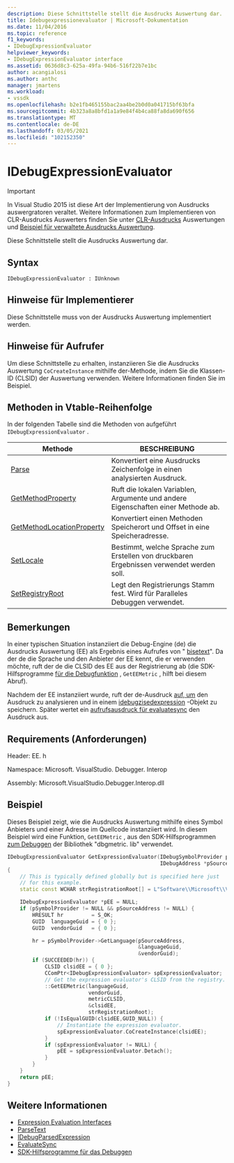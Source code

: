 ```yaml
---
description: Diese Schnittstelle stellt die Ausdrucks Auswertung dar.
title: Idebugexpressionevaluator | Microsoft-Dokumentation
ms.date: 11/04/2016
ms.topic: reference
f1_keywords:
- IDebugExpressionEvaluator
helpviewer_keywords:
- IDebugExpressionEvaluator interface
ms.assetid: 0636d8c3-625a-49fa-94b6-516f22b7e1bc
author: acangialosi
ms.author: anthc
manager: jmartens
ms.workload:
- vssdk
ms.openlocfilehash: b2e1fb465155bac2aa4be2b0d0a041715bf63bfa
ms.sourcegitcommit: 4b323a8a8bfd1a1a9e84f4b4ca88fa8da690f656
ms.translationtype: MT
ms.contentlocale: de-DE
ms.lasthandoff: 03/05/2021
ms.locfileid: "102152350"
---
```

# <a name="idebugexpressionevaluator"></a>IDebugExpressionEvaluator
> [!IMPORTANT]
> In Visual Studio 2015 ist diese Art der Implementierung von Ausdrucks auswergratoren veraltet. Weitere Informationen zum Implementieren von CLR-Ausdrucks Auswerters finden Sie unter [CLR-Ausdrucks](https://github.com/Microsoft/ConcordExtensibilitySamples/wiki/CLR-Expression-Evaluators) Auswertungen und [Beispiel für verwaltete Ausdrucks Auswertung](https://github.com/Microsoft/ConcordExtensibilitySamples/wiki/Managed-Expression-Evaluator-Sample).

Diese Schnittstelle stellt die Ausdrucks Auswertung dar.

## <a name="syntax"></a>Syntax

```
IDebugExpressionEvaluator : IUnknown
```

## <a name="notes-for-implementers"></a>Hinweise für Implementierer
Diese Schnittstelle muss von der Ausdrucks Auswertung implementiert werden.

## <a name="notes-for-callers"></a>Hinweise für Aufrufer
Um diese Schnittstelle zu erhalten, instanziieren Sie die Ausdrucks Auswertung `CoCreateInstance` mithilfe der-Methode, indem Sie die Klassen-ID (CLSID) der Auswertung verwenden. Weitere Informationen finden Sie im Beispiel.

## <a name="methods-in-vtable-order"></a>Methoden in Vtable-Reihenfolge
In der folgenden Tabelle sind die Methoden von aufgeführt `IDebugExpressionEvaluator` .

|Methode|BESCHREIBUNG|
|------------|-----------------|
|[Parse](../../../extensibility/debugger/reference/idebugexpressionevaluator-parse.md)|Konvertiert eine Ausdrucks Zeichenfolge in einen analysierten Ausdruck.|
|[GetMethodProperty](../../../extensibility/debugger/reference/idebugexpressionevaluator-getmethodproperty.md)|Ruft die lokalen Variablen, Argumente und andere Eigenschaften einer Methode ab.|
|[GetMethodLocationProperty](../../../extensibility/debugger/reference/idebugexpressionevaluator-getmethodlocationproperty.md)|Konvertiert einen Methoden Speicherort und Offset in eine Speicheradresse.|
|[SetLocale](../../../extensibility/debugger/reference/idebugexpressionevaluator-setlocale.md)|Bestimmt, welche Sprache zum Erstellen von druckbaren Ergebnissen verwendet werden soll.|
|[SetRegistryRoot](../../../extensibility/debugger/reference/idebugexpressionevaluator-setregistryroot.md)|Legt den Registrierungs Stamm fest. Wird für Paralleles Debuggen verwendet.|

## <a name="remarks"></a>Bemerkungen
In einer typischen Situation instanziiert die Debug-Engine (de) die Ausdrucks Auswertung (EE) als Ergebnis eines Aufrufes von " [bisetext](../../../extensibility/debugger/reference/idebugexpressioncontext2-parsetext.md)". Da der de die Sprache und den Anbieter der EE kennt, die er verwenden möchte, ruft der de die CLSID des EE aus der Registrierung ab (die SDK-Hilfsprogramme [für die Debugfunktion](../../../extensibility/debugger/reference/sdk-helpers-for-debugging.md) , `GetEEMetric` , hilft bei diesem Abruf).

Nachdem der EE instanziiert wurde, ruft der de-Ausdruck [auf, um](../../../extensibility/debugger/reference/idebugexpressionevaluator-parse.md) den Ausdruck zu analysieren und in einem [idebugzisedexpression](../../../extensibility/debugger/reference/idebugparsedexpression.md) -Objekt zu speichern. Später wertet ein [aufrufsausdruck für evaluatesync](../../../extensibility/debugger/reference/idebugparsedexpression-evaluatesync.md) den Ausdruck aus.

## <a name="requirements"></a>Requirements (Anforderungen)
Header: EE. h

Namespace: Microsoft. VisualStudio. Debugger. Interop

Assembly: Microsoft.VisualStudio.Debugger.Interop.dll

## <a name="example"></a>Beispiel
Dieses Beispiel zeigt, wie die Ausdrucks Auswertung mithilfe eines Symbol Anbieters und einer Adresse im Quellcode instanziiert wird. In diesem Beispiel wird eine Funktion, `GetEEMetric` , aus den SDK-Hilfsprogrammen [zum Debuggen](../../../extensibility/debugger/reference/sdk-helpers-for-debugging.md) der Bibliothek "dbgmetric. lib" verwendet.

```cpp
IDebugExpressionEvaluator GetExpressionEvaluator(IDebugSymbolProvider pSymbolProvider,
                                                 IDebugAddress *pSourceAddress)
{
    // This is typically defined globally but is specified here just
    // for this example.
    static const WCHAR strRegistrationRoot[] = L"Software\\Microsoft\\VisualStudio\\8.0Exp";

    IDebugExpressionEvaluator *pEE = NULL;
    if (pSymbolProvider != NULL && pSourceAddress != NULL) {
        HRESULT hr         = S_OK;
        GUID  languageGuid = { 0 };
        GUID  vendorGuid   = { 0 };

        hr = pSymbolProvider->GetLanguage(pSourceAddress,
                                          &languageGuid,
                                          &vendorGuid);
        if (SUCCEEDED(hr)) {
            CLSID clsidEE = { 0 };
            CComPtr<IDebugExpressionEvaluator> spExpressionEvaluator;
            // Get the expression evaluator's CLSID from the registry.
            ::GetEEMetric(languageGuid,
                          vendorGuid,
                          metricCLSID,
                          &clsidEE,
                          strRegistrationRoot);
            if (!IsEqualGUID(clsidEE,GUID_NULL)) {
                // Instantiate the expression evaluator.
                spExpressionEvaluator.CoCreateInstance(clsidEE);
            }
            if (spExpressionEvaluator != NULL) {
                pEE = spExpressionEvaluator.Detach();
            }
        }
    }
    return pEE;
}
```

## <a name="see-also"></a>Weitere Informationen
- [Expression Evaluation Interfaces](../../../extensibility/debugger/reference/expression-evaluation-interfaces.md)
- [ParseText](../../../extensibility/debugger/reference/idebugexpressioncontext2-parsetext.md)
- [IDebugParsedExpression](../../../extensibility/debugger/reference/idebugparsedexpression.md)
- [EvaluateSync](../../../extensibility/debugger/reference/idebugparsedexpression-evaluatesync.md)
- [SDK-Hilfsprogramme für das Debuggen](../../../extensibility/debugger/reference/sdk-helpers-for-debugging.md)
